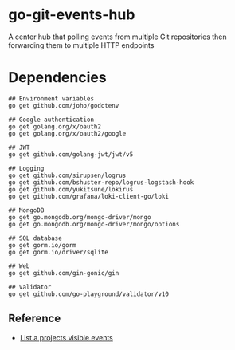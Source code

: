# go-git-events-hub
A center hub that polling events from multiple Git repositories then forwarding them to multiple HTTP endpoints

# Dependencies

```shell
## Environment variables
go get github.com/joho/godotenv

## Google authentication
go get golang.org/x/oauth2
go get golang.org/x/oauth2/google

## JWT
go get github.com/golang-jwt/jwt/v5

## Logging
go get github.com/sirupsen/logrus
go get github.com/bshuster-repo/logrus-logstash-hook
go get github.com/yukitsune/lokirus
go get github.com/grafana/loki-client-go/loki

## MongoDB
go get go.mongodb.org/mongo-driver/mongo
go get go.mongodb.org/mongo-driver/mongo/options

## SQL database
go get gorm.io/gorm
go get gorm.io/driver/sqlite

## Web
go get github.com/gin-gonic/gin

## Validator
go get github.com/go-playground/validator/v10
```

## Reference
- [List a projects visible events](https://docs.gitlab.com/ee/api/events.html#list-a-projects-visible-events)
